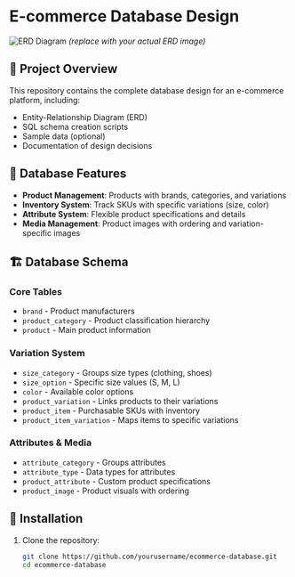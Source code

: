 # E-commerce Database Design

![ERD Diagram](docs/erd.png) *(replace with your actual ERD image)*

## 📌 Project Overview
This repository contains the complete database design for an e-commerce platform, including:
- Entity-Relationship Diagram (ERD)
- SQL schema creation scripts
- Sample data (optional)
- Documentation of design decisions

## 🛒 Database Features
- **Product Management**: Products with brands, categories, and variations
- **Inventory System**: Track SKUs with specific variations (size, color)
- **Attribute System**: Flexible product specifications and details
- **Media Management**: Product images with ordering and variation-specific images

## 🏗️ Database Schema

### Core Tables
- `brand` - Product manufacturers
- `product_category` - Product classification hierarchy
- `product` - Main product information

### Variation System
- `size_category` - Groups size types (clothing, shoes)
- `size_option` - Specific size values (S, M, L)
- `color` - Available color options
- `product_variation` - Links products to their variations
- `product_item` - Purchasable SKUs with inventory
- `product_item_variation` - Maps items to specific variations

### Attributes & Media
- `attribute_category` - Groups attributes
- `attribute_type` - Data types for attributes
- `product_attribute` - Custom product specifications
- `product_image` - Product visuals with ordering

## 🚀 Installation
1. Clone the repository:
   ```bash
   git clone https://github.com/yourusername/ecommerce-database.git
   cd ecommerce-database